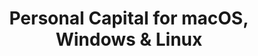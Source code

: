 ---
name: Personal Capital
url: 'https://home.personalcapital.com/'
category: Finance
title: 'Personal Capital for macOS, Windows & Linux'
key: personal-capital

---